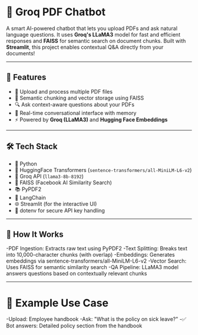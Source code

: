 # 🤖 Groq PDF Chatbot

A smart AI-powered chatbot that lets you upload PDFs and ask natural language questions. It uses **Groq's LLaMA3** model for fast and efficient responses and **FAISS** for semantic search on document chunks. Built with **Streamlit**, this project enables contextual Q&A directly from your documents!

---

## 🚀 Features

- 📄 Upload and process multiple PDF files
- 🧠 Semantic chunking and vector storage using FAISS
- 🔍 Ask context-aware questions about your PDFs
- 💬 Real-time conversational interface with memory
- ⚡ Powered by **Groq (LLaMA3)** and **Hugging Face Embeddings**

---

## 🛠️ Tech Stack

- 🐍 Python
- 🤗 HuggingFace Transformers (`sentence-transformers/all-MiniLM-L6-v2`)
- 🦙 Groq API (`llama3-8b-8192`)
- 🧠 FAISS (Facebook AI Similarity Search)
- 📚 PyPDF2
- 🧩 LangChain
- 🌐 Streamlit (for the interactive UI)
- 🔐 dotenv for secure API key handling

---

## 🧠 How It Works

-PDF Ingestion: Extracts raw text using PyPDF2
-Text Splitting: Breaks text into 10,000-character chunks (with overlap)
-Embeddings: Generates embeddings via sentence-transformers/all-MiniLM-L6-v2
-Vector Search: Uses FAISS for semantic similarity search
-QA Pipeline: LLaMA3 model answers questions based on contextually relevant chunks

---
# 🧪 Example Use Case

-Upload: Employee handbook
-Ask: "What is the policy on sick leave?"
-✅ Bot answers: Detailed policy section from the handbook
